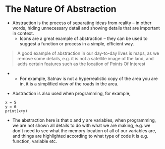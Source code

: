 # The Nature Of Abstraction

- Abstraction is the process of separating ideas from reality – in other words, hiding unnecessary detail and showing details that are important in context.
	- Icons are a great example of abstraction – they can be used to suggest a function or process in a simple, efficient way.

>	A good example of abstraction in our day-to-day lives is maps, as we remove some details, e.g. it is not a satellite image of the land, and adds certain features such as the location of Points Of Interest
- 
	- For example, Satnav is not a hyperrealistic copy of the area you are in, it is a simplified view of the roads in the area.

- Abstraction is also used when programming, for example, 
```
x = 5
y = 6
print(x+y)
```
- The abstraction here is that x and y are variables, when programming, we are not shown all details to do with what we are making, e.g. we don't need to see what the memory location of all of our variables are, and things are highlighted according to what type of code it is e.g. function, variable etc.

